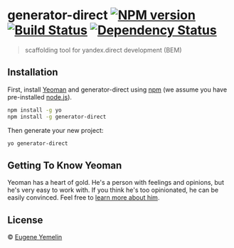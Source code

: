 # generator-direct [![NPM version][npm-image]][npm-url] [![Build Status][travis-image]][travis-url] [![Dependency Status][daviddm-image]][daviddm-url]
> scaffolding tool for yandex.direct development (BEM)

## Installation

First, install [Yeoman](http://yeoman.io) and generator-direct using [npm](https://www.npmjs.com/) (we assume you have pre-installed [node.js](https://nodejs.org/)).

```bash
npm install -g yo
npm install -g generator-direct
```

Then generate your new project:

```bash
yo generator-direct
```

## Getting To Know Yeoman

Yeoman has a heart of gold. He&#39;s a person with feelings and opinions, but he&#39;s very easy to work with. If you think he&#39;s too opinionated, he can be easily convinced. Feel free to [learn more about him](http://yeoman.io/).

## License

 © [Eugene Yemelin]()


[npm-image]: https://badge.fury.io/js/generator-direct.svg
[npm-url]: https://npmjs.org/package/generator-direct
[travis-image]: https://travis-ci.org/jeka1985/generator-direct.svg?branch=master
[travis-url]: https://travis-ci.org/jeka1985/generator-direct
[daviddm-image]: https://david-dm.org/jeka1985/generator-direct.svg?theme=shields.io
[daviddm-url]: https://david-dm.org/jeka1985/generator-direct
